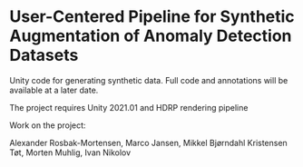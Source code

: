# User-Centered Pipeline for Synthetic Augmentation of Anomaly Detection Datasets

Unity code for generating synthetic data. Full code and annotations will be available at a later date.

The project requires Unity 2021.01 and HDRP rendering pipeline

Work on the project:

Alexander Rosbak-Mortensen,
Marco Jansen,
Mikkel Bjørndahl Kristensen Tøt,
Morten Muhlig,
Ivan Nikolov


